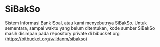 SiBakSo
=======

Sistem Informasi Bank Soal, atau kami menyebutnya SiBakSo.   Untuk sementara, sampai waktu yang belum ditentukan, kode sumber SiBakSo masih disimpan pada  repository private di bibucket.org (https://bitbucket.org/wildanm/sibakso)